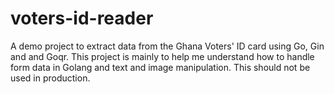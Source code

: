 # voters-id-reader
A demo project to extract data from the Ghana Voters' ID card using Go, Gin and and Goqr. This project is mainly to help me understand how to handle form data in Golang and text and image manipulation. This should not be used in production. 
